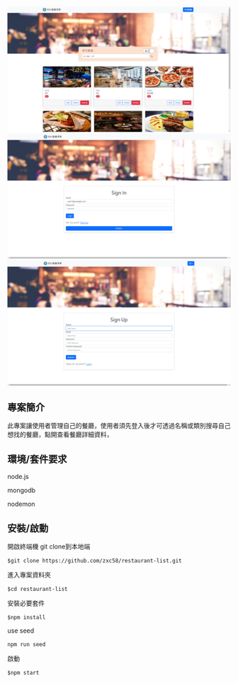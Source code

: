 ![image](https://raw.githubusercontent.com/zxc58/restaurant-list/main/resPic.png)
![image](https://github.com/zxc58/restaurant-list/blob/main/signin.png)
![image](https://github.com/zxc58/restaurant-list/blob/main/signup.png)
## 專案簡介

此專案讓使用者管理自己的餐廳，使用者須先登入後才可透過名稱或類別搜尋自己想找的餐廳，點開查看餐廳詳細資料，


## 環境/套件要求

node.js

mongodb

nodemon 


## 安裝/啟動
開啟終端機
git clone到本地端
```
$git clone https://github.com/zxc58/restaurant-list.git
```
進入專案資料夾
```
$cd restaurant-list
```
安裝必要套件
```
$npm install
```
use seed
```
npm run seed
```
啟動
```
$npm start
```
